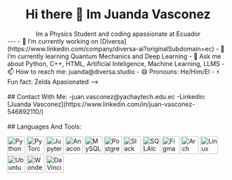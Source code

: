 # <center>Hi there 👋 Im Juanda Vasconez</center>
<center> Im a Physics Student and coding apassionate at Ecuador </center>
---
- 🔭 I’m currently working on [Diversa](https://www.linkedin.com/company/diversa-ai?originalSubdomain=ec)
- 🌱 I’m currently learning Quantum Mechanics and Deep Learning
- 💬 Ask me about Python, C++, HTML, Artificial Inteligence, Machine Learning, LLMS
- 📫 How to reach me: juanda@diversa.studio
- 😄 Pronouns: He/Him/El
- ⚡ Fun fact: Zelda Apasionated
--><br>
<br>
## Contact With Me:
-juan.vasconez@yachaytech.edu.ec
-Linkedin: [Juanda Vasconez](https://www.linkedin.com/in/juan-vasconez-546892110/)<br>
<br>
## Languages And Tools:
<p align="left">
  <img src="https://cdn.simpleicons.org/python/3776AB" alt="Python" width="40" height="40"/>
  <img src="https://cdn.simpleicons.org/pytorch/EE4C2C" alt="PyTorch" width="40" height="40"/>
  <img src="https://cdn.simpleicons.org/jupyter/F37626" alt="Jupyter" width="40" height="40"/>
  <img src="https://cdn.simpleicons.org/anaconda/44A833" alt="Anaconda" width="40" height="40"/>
  <img src="https://cdn.simpleicons.org/mysql/4479A1" alt="MySQL" width="40" height="40"/>
  <img src="https://cdn.simpleicons.org/postgresql/4169E1" alt="PostgreSQL" width="40" height="40"/>
  <img src="https://cdn.simpleicons.org/slack/4A154B" alt="Slack" width="40" height="40"/>
  <img src="https://cdn.simpleicons.org/sqlalchemy/D71F00" alt="SQLAlchemy" width="40" height="40"/>
  <img src="https://cdn.simpleicons.org/figma/F24E1E" alt="Figma" width="40" height="40"/>
  <img src="https://cdn.simpleicons.org/archlinux/1793D1" alt="Arch Linux" width="40" height="40"/>
  <img src="https://cdn.simpleicons.org/linuxprofessionalinstitute/FCC624" alt="Linux Professional Institute" width="40" height="40"/>
  <img src="https://cdn.simpleicons.org/ubuntu/E95420" alt="Ubuntu" width="40" height="40"/>
  <img src="https://cdn.simpleicons.org/wondersharefilmora/02A9FF" alt="Wondershare Filmora" width="40" height="40"/>
  <img src="https://cdn.simpleicons.org/davinciresolve/000000" alt="DaVinci Resolve" width="40" height="40"/>
</p>
